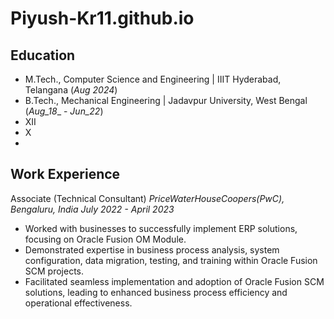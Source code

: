 # Piyush-Kr11.github.io

## Education
- M.Tech., Computer Science and Engineering | IIIT Hyderabad, Telangana (_Aug 2024_)
- B.Tech., Mechanical Engineering | Jadavpur University, West Bengal (_Aug_18__ - _Jun_22_)
- XII
- X
- 
## Work Experience
Associate (Technical Consultant)
_PriceWaterHouseCoopers(PwC), Bengaluru, India July 2022 - April 2023_
- Worked with businesses to successfully implement ERP solutions, focusing on Oracle Fusion OM Module.
- Demonstrated expertise in business process analysis, system configuration, data migration, testing, and training
within Oracle Fusion SCM projects.
- Facilitated seamless implementation and adoption of Oracle Fusion SCM solutions, leading to enhanced business
process efficiency and operational effectiveness.

